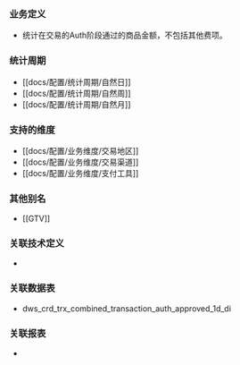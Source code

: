 ### 业务定义

* 统计在交易的Auth阶段通过的商品金额，不包括其他费项。
### 统计周期

* [[docs/配置/统计周期/自然日]]
* [[docs/配置/统计周期/自然周]]
* [[docs/配置/统计周期/自然月]]
### 支持的维度

* [[docs/配置/业务维度/交易地区]]
* [[docs/配置/业务维度/交易渠道]]
* [[docs/配置/业务维度/支付工具]]
### 其他别名

* [[GTV]]
### 关联技术定义

* 
### 关联数据表

* dws_crd_trx_combined_transaction_auth_approved_1d_di
### 关联报表
* 